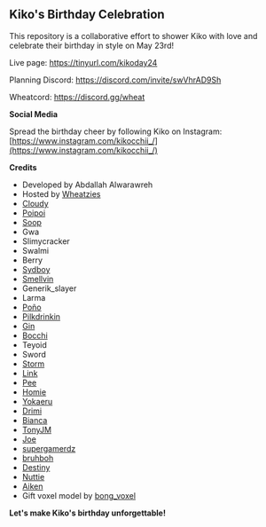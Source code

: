 ## Kiko's Birthday Celebration 

This repository is a collaborative effort to shower Kiko with love and celebrate their birthday in style on May 23rd! 

Live page: https://tinyurl.com/kikoday24 

Planning Discord: https://discord.com/invite/swVhrAD9Sh

Wheatcord: https://discord.gg/wheat

**Social Media**

Spread the birthday cheer by following Kiko on Instagram: [https://www.instagram.com/kikocchii_/](https://www.instagram.com/kikocchii_/) 

**Credits**

*  Developed by Abdallah Alwarawreh
*  Hosted by [Wheatzies](https://www.instagram.com/wheatzies/)
*  [Cloudy](https://www.instagram.com/clou.idy)
*  [Poipoi](https://www.instagram.com/poipoipoipoipoipoipoipii/)
*  [Soop](https://www.instagram.com/callmestoopidlol)
*  Gwa
*  Slimycracker
*  Swalmi
*  Berry
*  [Sydboy](https://www.instagram.com/sydboyu/)
*  [Smellvin](https://www.instagram.com/oraclumi/)
*  Generik_slayer 
*  Larma
*  [Poño](https://www.instagram.com/ppppppponx)
*  [Pilkdrinkin](https://www.instagram.com/pilk.drinkin) 
*  [Gin](https://www.instagram.com/ginnskii/)
*  [Bocchi](https://www.instagram.com/the_real_bocchi/)
*  Teyoid
*  Sword
*  [Storm](https://www.instagram.com/storm132_)
*  [Link](https://www.instagram.com/li.n.k)
*  [Pee](https://www.instagram.com/peepyon_)
*  [Homie](https://www.instagram.com/intellectualhomie)
*  [Yokaeru](https://www.instagram.com/louieyoka) 
*  [Drimi](https://www.instagram.com/dreamy_yui)
*  [Bianca](https://www.instagram.com/rifuhime)
*  [TonyJM](https://www.instagram.com/tonyjm2.0/)
*  [Joe](https://www.instagram.com/jm.mccray/)
*  [supergamerdz](https://instagram.com/super_gamerdz) 
*  [bruhboh](https://youtu.be/dQw4w9WgXcQ?si=hEKgqyQDBrSIHV75)
*  [Destiny](https://www.instagram.com/destiny.ctrl/)
*  [Nuttie](https://www.instagram.com/_.nuttie)
*  [Aiken](#)
*  Gift voxel model by [bong_voxel](https://sketchfab.com/3d-models/gift-01-fee6804ad805448ca5cf29f85cb722ca) 

**Let's make Kiko's birthday unforgettable!**
